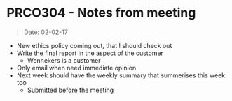 # PRCO304 - Notes from meeting
> Date: 02-02-17

- New ethics policy coming out, that I should check out
- Write the final report in the aspect of the customer
    - Wennekers is a customer
- Only email when need immediate opinion
- Next week should have the weekly summary that summerises this week too
    - Submitted before the meeting

